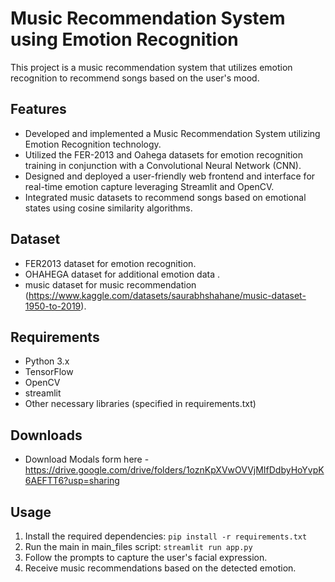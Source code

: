 # Music Recommendation System using Emotion Recognition

This project is a music recommendation system that utilizes emotion recognition to recommend songs based on the user's mood.

## Features
 - Developed and implemented a Music Recommendation System utilizing Emotion Recognition technology.
 - Utilized the FER-2013 and Oahega datasets for emotion recognition training in conjunction with a Convolutional Neural Network (CNN).
 - Designed and deployed a user-friendly web frontend and interface for real-time emotion capture leveraging Streamlit and OpenCV.
 - Integrated music datasets to recommend songs based on emotional states using cosine similarity algorithms.

## Dataset
- FER2013 dataset for emotion recognition.
- OHAHEGA dataset for additional emotion data .
- music dataset for music recommendation (https://www.kaggle.com/datasets/saurabhshahane/music-dataset-1950-to-2019).

## Requirements
- Python 3.x
- TensorFlow
- OpenCV
- streamlit
- Other necessary libraries (specified in requirements.txt)

## Downloads
- Download Modals form here - https://drive.google.com/drive/folders/1oznKpXVwOVVjMIfDdbyHoYvpK6AEFTT6?usp=sharing

## Usage
1. Install the required dependencies: `pip install -r requirements.txt`
2. Run the main in main_files script: `streamlit run app.py`
3. Follow the prompts to capture the user's facial expression.
4. Receive music recommendations based on the detected emotion.

